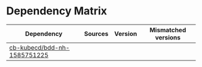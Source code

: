 # Dependency Matrix

Dependency | Sources | Version | Mismatched versions
---------- | ------- | ------- | -------------------
[cb-kubecd/bdd-nh-1585751225](https://github.com/cb-kubecd/bdd-nh-1585751225.git) |  | []() | 
